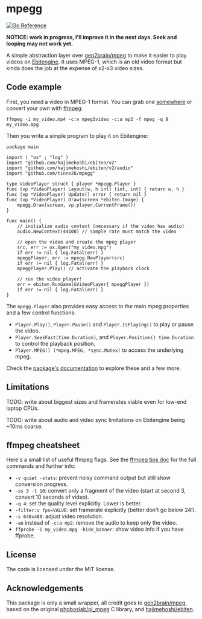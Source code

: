 # mpegg
[![Go Reference](https://pkg.go.dev/badge/github.com/tinne26/mpegg.svg)](https://pkg.go.dev/github.com/tinne26/mpegg)

**NOTICE: work in progress, I'll improve it in the next days. Seek and looping may not work yet.**

A simple abstraction layer over [gen2brain/mpeg](https://github.com/gen2brain/mpeg) to make it easier to play videos on [Ebitengine](https://ebitengine.org). It uses MPEG-1, which is an old video format but kinda does the job at the expense of x2-x3 video sizes.

## Code example

First, you need a video in MPEG-1 format. You can grab one [somewhere](https://github.com/gen2brain/mpeg/blob/main/testdata/test.mpg) or convert your own with [ffmpeg](https://ffmpeg.org/):
```
ffmpeg -i my_video.mp4 -c:v mpeg1video -c:a mp2 -f mpeg -q 8 my_video.mpg
```

Then you write a simple program to play it on Ebitengine:
```Golang
package main

import ( "os" ; "log" )
import "github.com/hajimehoshi/ebiten/v2"
import "github.com/hajimehoshi/ebiten/v2/audio"
import "github.com/tinne26/mpegg"

type VideoPlayer struct { player *mpegg.Player }
func (vp *VideoPlayer) Layout(w, h int) (int, int) { return w, h }
func (vp *VideoPlayer) Update() error { return nil }
func (vp *VideoPlayer) Draw(screen *ebiten.Image) {
	mpegg.Draw(screen, vp.player.CurrentFrame())
}

func main() {
	// initialize audio context (necessary if the video has audio)
	audio.NewContext(44100) // sample rate must match the video

	// open the video and create the mpeg player
	src, err := os.Open("my_video.mpg")
	if err != nil { log.Fatal(err) }
	mpeggPlayer, err := mpegg.NewPlayer(src)
	if err != nil { log.Fatal(err) }
	mpeggPlayer.Play() // activate the playback clock

	// run the video player!
	err = ebiten.RunGame(&VideoPlayer{ mpeggPlayer })
	if err != nil { log.Fatal(err) }
}
```

The `mpegg.Player` also provides easy access to the main mpeg properties and a few control functions:
- `Player.Play()`, `Player.Pause()` and `Player.IsPlaying()` to play or pause the video.
- `Player.SeekFast(time.Duration)`, and `Player.Position() time.Duration` to control the playback position.
- `Player.MPEG() (*mpeg.MPEG, *sync.Mutex)` to access the underlying mpeg.

Check the [package's documentation](https://pkg.go.dev/github.com/tinne26/mpegg) to explore these and a few more.

## Limitations

TODO: write about biggest sizes and framerates viable even for low-end laptop CPUs.

TODO: write about audio and video sync limitations on Ebitengine being ~10ms coarse.

## ffmpeg cheatsheet

Here's a small list of useful ffmpeg flags. See the [ffmpeg tips doc](https://github.com/tinne26/mpegg/blob/main/docs/ffmpeg_tips.md) for the full commands and further info:
- `-v quiet -stats`: prevent noisy command output but still show conversion progress.
- `-ss 3 -t 10`: convert only a fragment of the video (start at second 3, convert 10 seconds of video).
- `-q 4`: set the quality level explicitly. Lower is better.
- `-filter:v fps=VALUE`: set framerate explicitly (better don't go below 24!).
- `-s 640x480`: adjust video resolution.
- `-an` instead of `-c:a mp2`: remove the audio to keep only the video.
- `ffprobe -i my_video.mpg -hide_banner`: show video info if you have ffprobe.

## License

The code is licensed under the MIT license.

## Acknowledgements

This package is only a small wrapper, all credit goes to [gen2brain/mpeg](https://github.com/gen2brain/mpeg), based on the original [phoboslab/pl_mpeg](https://github.com/phoboslab/pl_mpeg) C library, and [hajimehoshi/ebiten](https://github.com/hajimehoshi/ebiten).


